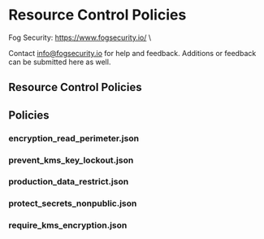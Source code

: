 # Resource Control Policies

Fog Security: https://www.fogsecurity.io/ \

Contact info@fogsecurity.io for help and feedback. Additions or feedback can be submitted here as well.

## Resource Control Policies

## Policies

### encryption_read_perimeter.json

### prevent_kms_key_lockout.json

### production_data_restrict.json

### protect_secrets_nonpublic.json

### require_kms_encryption.json
